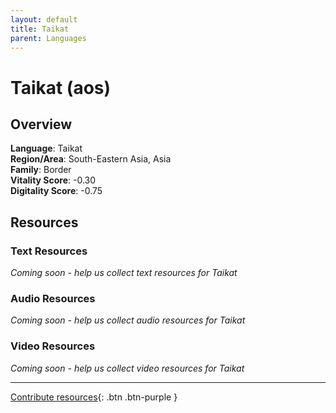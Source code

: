 ```yaml
---
layout: default
title: Taikat
parent: Languages
---
```


# Taikat (aos)

## Overview

**Language**: Taikat  
**Region/Area**: South-Eastern Asia, Asia  
**Family**: Border  
**Vitality Score**: -0.30  
**Digitality Score**: -0.75  

## Resources

### Text Resources
*Coming soon - help us collect text resources for Taikat*

### Audio Resources
*Coming soon - help us collect audio resources for Taikat*

### Video Resources
*Coming soon - help us collect video resources for Taikat*

---

[Contribute resources](https://fairtrain.github.io/){: .btn .btn-purple }
